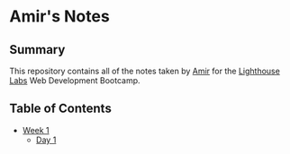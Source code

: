# Amir's Notes
## Summary


This repository contains all of the notes taken by [Amir](https://github.com/Amir-A-23) for the [Lighthouse Labs](https://www.lighthouselabs.ca/) Web Development Bootcamp.

## Table of Contents

* [Week 1](/Week_1)
  * [Day 1](/Week_1/Day_1)

